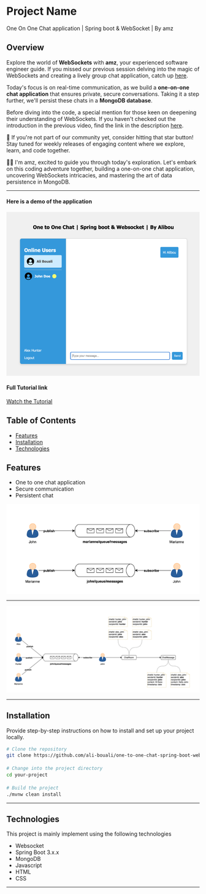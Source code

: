 # Project Name

One On One Chat application | Spring boot & WebSocket | By amz

## Overview

Explore the world of **WebSockets** with **amz**, your experienced software engineer guide. If you missed our previous session delving into the magic of WebSockets and creating a lively group chat application, catch up [here](https://www.youtube.com/watch?v=7T-HnTE6v64&ab_channel=BoualiAli).

Today's focus is on real-time communication, as we build a **one-on-one chat application** that ensures private, secure conversations. Taking it a step further, we'll persist these chats in a **MongoDB database**.

Before diving into the code, a special mention for those keen on deepening their understanding of WebSockets. If you haven't checked out the introduction in the previous video, find the link in the description [here](https://www.youtube.com/watch?v=TywlS9iAZCM&t=808s&ab_channel=BoualiAli).

🔔 If you're not part of our community yet, consider hitting that star button! Stay tuned for weekly releases of engaging content where we explore, learn, and code together.

👨‍💻 I'm amz, excited to guide you through today's exploration. Let's embark on this coding adventure together, building a one-on-one chat application, uncovering WebSockets intricacies, and mastering the art of data persistence in MongoDB.

---

#### Here is a demo of the application

![Future application](./app-preview.png)

#### Full Tutorial link

[Watch the Tutorial](https://www.youtube.com/watch?v=7T-HnTE6v64&ab_channel=BoualiAli)



## Table of Contents

- [Features](#features)
- [Installation](#installation)
- [Technologies](#technologies)

## Features

- One to one chat application
- Secure communication
- Persistent chat

![WebSocket Chat Flow](./one_to_one_comm.png)

---

![WebSocket Chat Flow](./websocket_chat_flow.png)

---

## Installation

Provide step-by-step instructions on how to install and set up your project locally.

```bash
# Clone the repository
git clone https://github.com/ali-bouali/one-to-one-chat-spring-boot-web-socket

# Change into the project directory
cd your-project

# Build the project
./mvnw clean install
```

---
## Technologies

This project is mainly implement using the following technologies

- Websocket
- Spring Boot 3.x.x
- MongoDB
- Javascript
- HTML
- CSS

---

